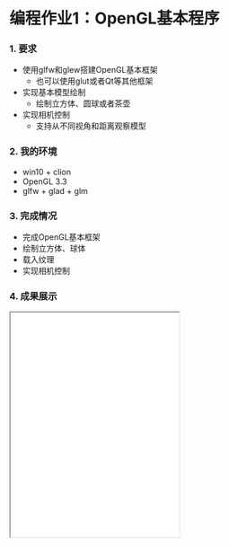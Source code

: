# 编程作业1：OpenGL基本程序

### 1. 要求

- 使用glfw和glew搭建OpenGL基本框架
  - 也可以使用glut或者Qt等其他框架
- 实现基本模型绘制
  - 绘制立方体、圆球或者茶壶
- 实现相机控制
  - 支持从不同视角和距离观察模型

### 2. 我的环境

- win10 + clion
- OpenGL 3.3
- glfw + glad + glm

### 3. 完成情况

- 完成OpenGL基本框架
- 绘制立方体、球体
- 载入纹理
- 实现相机控制

### 4. 成果展示

<iframe height=400 width=300 src="pro1.gif">